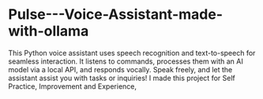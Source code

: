 # Pulse---Voice-Assistant-made-with-ollama
This Python voice assistant uses speech recognition and text-to-speech for seamless interaction. It listens to commands, processes them with an AI model via a local API, and responds vocally. Speak freely, and let the assistant assist you with tasks or inquiries! I made this project for Self Practice, Improvement and Experience,
